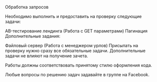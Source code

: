 Обработка запросов

Необходимо выполнить и предоставить на проверку следующие задачи:

AB-тестирование лендинга (Работа с GET параметрами)
Пагинация
Дополнительные задания:

Файловый сервер (Работа с менеджером урлов)
Присылать на проверку нужно сразу все обязательные задачи. Дополнительные задачи не влияют на получение зачета.

Работы должны соответствовать принятому стилю оформления кода.

Любые вопросы по решению задач задавайте в группе на Facebook.